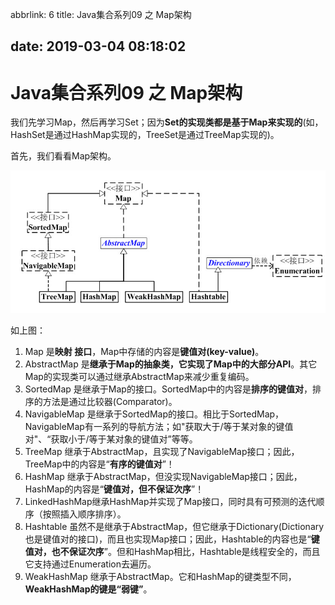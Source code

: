 abbrlink: 6
title: Java集合系列09 之 Map架构

date: 2019-03-04 08:18:02
---
# Java集合系列09 之 Map架构

我们先学习Map，然后再学习Set；因为**Set的实现类都是基于Map来实现的**(如，HashSet是通过HashMap实现的，TreeSet是通过TreeMap实现的)。

首先，我们看看Map架构。

![upload successful](/images/pasted-161.png)

如上图：

1. Map 是**映射 接口**，Map中存储的内容是**键值对(key-value)**。
2.  AbstractMap 是**继承于Map的抽象类，它实现了Map中的大部分API**。其它Map的实现类可以通过继承AbstractMap来减少重复编码。
3. SortedMap 是继承于Map的接口。SortedMap中的内容是**排序的键值对**，排序的方法是通过比较器(Comparator)。
4. NavigableMap 是继承于SortedMap的接口。相比于SortedMap，NavigableMap有一系列的导航方法；如"获取大于/等于某对象的键值对"、“获取小于/等于某对象的键值对”等等。 
5. TreeMap 继承于AbstractMap，且实现了NavigableMap接口；因此，TreeMap中的内容是“**有序的键值对**”！
6. HashMap 继承于AbstractMap，但没实现NavigableMap接口；因此，HashMap的内容是“**键值对，但不保证次序**”！
7. LinkedHashMap继承HashMap并实现了Map接口，同时具有可预测的迭代顺序（按照插入顺序排序）。
8. Hashtable 虽然不是继承于AbstractMap，但它继承于Dictionary(Dictionary也是键值对的接口)，而且也实现Map接口；因此，Hashtable的内容也是“**键值对，也不保证次序**”。但和HashMap相比，Hashtable是线程安全的，而且它支持通过Enumeration去遍历。
9. WeakHashMap 继承于AbstractMap。它和HashMap的键类型不同，**WeakHashMap的键是“弱键”**。


